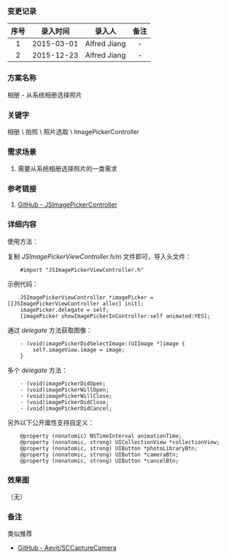### 变更记录

| 序号 | 录入时间 | 录入人 | 备注 |
|:--------:|:--------:|:--------:|:--------:|
| 1 | 2015-03-01 | Alfred Jiang | - |
| 2 | 2015-12-23 | Alfred Jiang | - |

### 方案名称

相册 - 从系统相册选择照片

### 关键字

相册 \ 拍照 \ 照片选取 \ ImagePickerController

### 需求场景

1. 需要从系统相册选择照片的一类需求

### 参考链接

1. [GitHub - JSImagePickerController](https://github.com/jacobsieradzki/JSImagePickerController)

### 详细内容

使用方法：

复制 *JSImagePickerViewController.h/m* 文件即可，导入头文件：
```
    #import "JSImagePickerViewController.h"
```

示例代码：
```
    JSImagePickerViewController *imagePicker = [[JSImagePickerViewController alloc] init];
    imagePicker.delegate = self;
    [imagePicker showImagePickerInController:self animated:YES];
```

通过 *delegate* 方法获取图像：
```
    - (void)imagePickerDidSelectImage:(UIImage *)image {
        self.imageView.image = image;
    }
```

多个 *delegate* 方法：
```
    - (void)imagePickerDidOpen;
    - (void)imagePickerWillOpen;
    - (void)imagePickerWillClose;
    - (void)imagePickerDidClose;
    - (void)imagePickerDidCancel;
```

另外以下公开属性支持自定义：
```
    @property (nonatomic) NSTimeInterval animationTime;
    @property (nonatomic, strong) UICollectionView *collectionView;
    @property (nonatomic, strong) UIButton *photoLibraryBtn;
    @property (nonatomic, strong) UIButton *cameraBtn;
    @property (nonatomic, strong) UIButton *cancelBtn;
```

### 效果图
（无）

### 备注

类似推荐

* [GitHub - Aevit/SCCaptureCamera](https://github.com/Aevit/SCCaptureCamera) 
